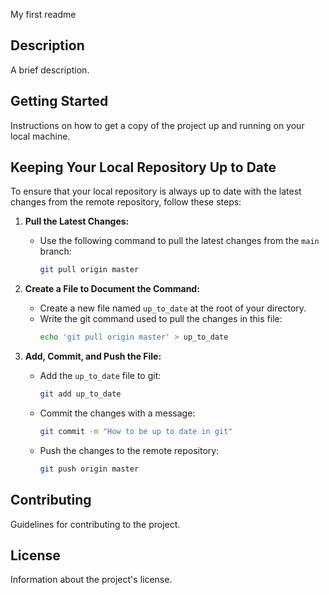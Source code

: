 My first readme

## Description
A brief description.

## Getting Started
Instructions on how to get a copy of the project up and running on your local machine.

## Keeping Your Local Repository Up to Date

To ensure that your local repository is always up to date with the latest changes from the remote repository, follow these steps:

1. **Pull the Latest Changes:**
   - Use the following command to pull the latest changes from the `main` branch:
     ```sh
     git pull origin master
     ```

2. **Create a File to Document the Command:**
   - Create a new file named `up_to_date` at the root of your directory.
   - Write the git command used to pull the changes in this file:
     ```sh
     echo 'git pull origin master' > up_to_date
     ```

3. **Add, Commit, and Push the File:**
   - Add the `up_to_date` file to git:
     ```sh
     git add up_to_date
     ```
   - Commit the changes with a message:
     ```sh
     git commit -m "How to be up to date in git"
     ```
   - Push the changes to the remote repository:
     ```sh
     git push origin master
     ```

## Contributing
Guidelines for contributing to the project.

## License
Information about the project's license.

